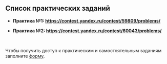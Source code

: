 ## Список практических заданий

- **Практика №1: https://contest.yandex.ru/contest/59809/problems/**

- **Практика №2: https://contest.yandex.ru/contest/60043/problems/**

<br>

Чтобы получить доступ к практическим и самостоятельным заданиям заполните [форму](https://docs.google.com/forms/d/e/1FAIpQLScDilZL5vCsdFUPQC8H8AukhPGs2uMIK4SvOseJyEgn8lnZ2A/viewform?usp=sf_link).
